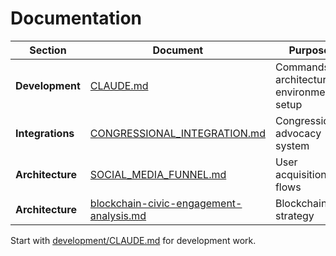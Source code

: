 # Documentation

| Section | Document | Purpose |
|---------|----------|---------|
| **Development** | [CLAUDE.md](./development/CLAUDE.md) | Commands, architecture, environment setup |
| **Integrations** | [CONGRESSIONAL_INTEGRATION.md](./integrations/CONGRESSIONAL_INTEGRATION.md) | Congressional advocacy system |
| **Architecture** | [SOCIAL_MEDIA_FUNNEL.md](./architecture/SOCIAL_MEDIA_FUNNEL.md) | User acquisition flows |
| **Architecture** | [blockchain-civic-engagement-analysis.md](./architecture/blockchain-civic-engagement-analysis.md) | Blockchain strategy |

Start with [development/CLAUDE.md](./development/CLAUDE.md) for development work.